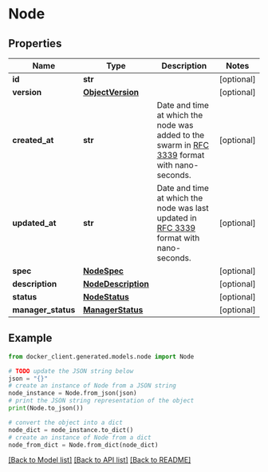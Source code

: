 # Node


## Properties

Name | Type | Description | Notes
------------ | ------------- | ------------- | -------------
**id** | **str** |  | [optional] 
**version** | [**ObjectVersion**](ObjectVersion.md) |  | [optional] 
**created_at** | **str** | Date and time at which the node was added to the swarm in [RFC 3339](https://www.ietf.org/rfc/rfc3339.txt) format with nano-seconds.  | [optional] 
**updated_at** | **str** | Date and time at which the node was last updated in [RFC 3339](https://www.ietf.org/rfc/rfc3339.txt) format with nano-seconds.  | [optional] 
**spec** | [**NodeSpec**](NodeSpec.md) |  | [optional] 
**description** | [**NodeDescription**](NodeDescription.md) |  | [optional] 
**status** | [**NodeStatus**](NodeStatus.md) |  | [optional] 
**manager_status** | [**ManagerStatus**](ManagerStatus.md) |  | [optional] 

## Example

```python
from docker_client.generated.models.node import Node

# TODO update the JSON string below
json = "{}"
# create an instance of Node from a JSON string
node_instance = Node.from_json(json)
# print the JSON string representation of the object
print(Node.to_json())

# convert the object into a dict
node_dict = node_instance.to_dict()
# create an instance of Node from a dict
node_from_dict = Node.from_dict(node_dict)
```
[[Back to Model list]](../README.md#documentation-for-models) [[Back to API list]](../README.md#documentation-for-api-endpoints) [[Back to README]](../README.md)


